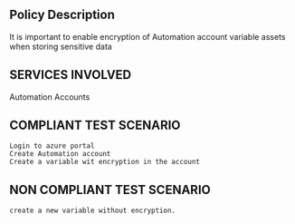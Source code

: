 
## Policy Description
It is important to enable encryption of Automation account variable assets when storing sensitive data

## SERVICES INVOLVED
 Automation Accounts

## COMPLIANT TEST SCENARIO
    Login to azure portal
    Create Automation account
    Create a variable wit encryption in the account
    

## NON COMPLIANT TEST SCENARIO
    create a new variable without encryption.



